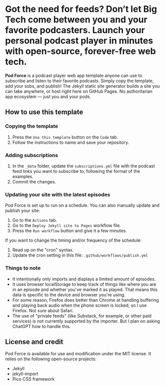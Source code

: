# Got the need for feeds? Don’t let Big Tech come between you and your favorite podcasters. Launch your personal podcast player in minutes with open-source, forever-free web tech.

**Pod Force** is a podcast player web app template anyone can use to subscribe and listen to their favorite podcasts. Simply copy the template, add your subs, and publish! The Jekyll static site generator builds a site you can take anywhere, or host right here on GitHub Pages. No authoritarian app ecosystem — just you and your pods.

## How to use this template

### Copying the template

1. Press the `Use this template` button on the `Code` tab.
1. Follow the instructions to name and save your repository.

### Adding subscriptions

1. In the `_data` folder, update the `subscriptions.yml` file with the podcast feed links you want to subscribe to, following the format of the examples.
1. Commit the changes.

### Updating your site with the latest episodes

Pod Force is set up to run on a schedule. You can also manually update and publish your site:

1. Go to the `Actions` tab.
1. Go to the `Deploy Jekyll site to Pages` workflow file.
1. Press the `Run workflow` button and give it a few minutes.

If you want to change the timing and/or frequency of the schedule:

1. Read up on the "cron" syntax.
1. Update the cron setting in this file: `.github/workflows/publish.yml`

### Things to note

- It intentionally only imports and displays a limited amount of episodes.
- It uses browser localStorage to keep track of things like where you are in an episode and whether you've marked it as played. That means this data is specific to the device and browser you're using.
- For some reason, Firefox does better than Chrome at handling buffering and playing back audio when the phone screen is locked, so I use Firefox. Not sure about Safari.
- The use of "private feeds" (like Substack, for example, or other paid services) is not currently supported by the importer. But I plan on asking ChatGPT how to handle this.

## License and credit
Pod Force is available for use and modification under the MIT license. It relies on the following open-source projects:

- Jekyll
- jekyll-import
- Pico CSS framework
